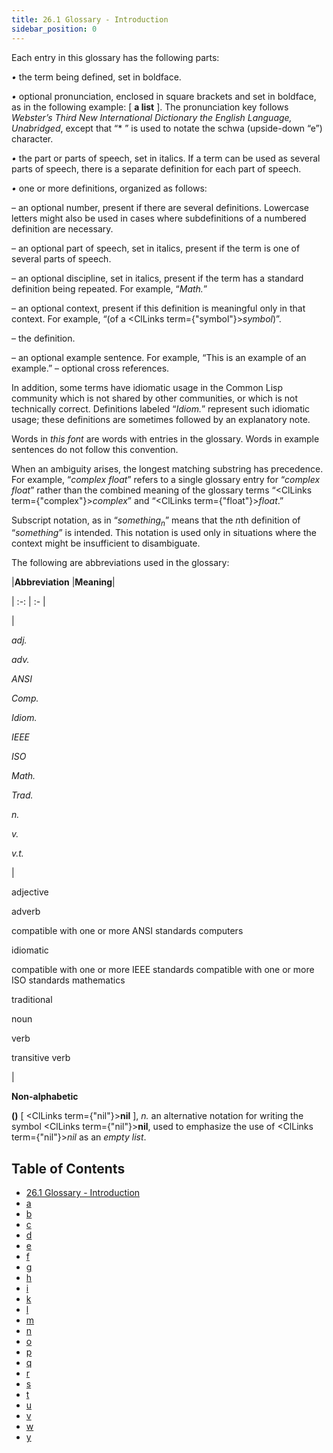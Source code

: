```yaml
---
title: 26.1 Glossary - Introduction
sidebar_position: 0
---
```


 



Each entry in this glossary has the following parts: 



*•* the term being defined, set in boldface. 



*•* optional pronunciation, enclosed in square brackets and set in boldface, as in the following example: [ **a list** ]. The pronunciation key follows *Webster’s Third New International Dictionary the English Language, Unabridged*, except that “* ” is used to notate the schwa (upside-down “e”) character. 



*•* the part or parts of speech, set in italics. If a term can be used as several parts of speech, there is a separate definition for each part of speech. 



*•* one or more definitions, organized as follows: 



– an optional number, present if there are several definitions. Lowercase letters might also be used in cases where subdefinitions of a numbered definition are necessary. 



– an optional part of speech, set in italics, present if the term is one of several parts of speech. 



– an optional discipline, set in italics, present if the term has a standard definition being repeated. For example, “*Math.*” 



– an optional context, present if this definition is meaningful only in that context. For example, “(of a <ClLinks  term={"symbol"}><i>symbol</i></ClLinks>)”. 



– the definition. 



– an optional example sentence. For example, “This is an example of an example.” – optional cross references. 



In addition, some terms have idiomatic usage in the Common Lisp community which is not shared by other communities, or which is not technically correct. Definitions labeled “*Idiom.*” represent such idiomatic usage; these definitions are sometimes followed by an explanatory note. 



Words in *this font* are words with entries in the glossary. Words in example sentences do not follow this convention. 



When an ambiguity arises, the longest matching substring has precedence. For example, “*complex float*” refers to a single glossary entry for “*complex float*” rather than the combined meaning of the glossary terms “<ClLinks  term={"complex"}><i>complex</i></ClLinks>” and “<ClLinks  term={"float"}><i>float</i></ClLinks>.” 







 



 



Subscript notation, as in “<i>something<sub>n</sub></i>” means that the <i>n</i>th definition of “<i>something</i>” is intended. This notation is used only in situations where the context might be insufficient to disambiguate. 



The following are abbreviations used in the glossary: 




|**Abbreviation**
 |**Meaning**|

| :-: | :- |

|<p>*adj.* </p><p>*adv.* </p><p>*ANSI* </p><p>*Comp.* </p><p>*Idiom.* </p><p>*IEEE* </p><p>*ISO* </p><p>*Math.* </p><p>*Trad.* </p><p>*n.* </p><p>*v.* </p><p>*v.t.* </p>|<p>adjective </p><p>adverb </p><p>compatible with one or more ANSI standards computers </p><p>idiomatic </p><p>compatible with one or more IEEE standards compatible with one or more ISO standards mathematics </p><p>traditional </p><p>noun </p><p>verb </p><p>transitive verb</p>|





**Non-alphabetic** 



**()** [ <ClLinks  term={"nil"}><b>nil</b></ClLinks> ], *n.* an alternative notation for writing the symbol <ClLinks  term={"nil"}><b>nil</b></ClLinks>, used to emphasize the use of <ClLinks  term={"nil"}><i>nil</i></ClLinks> as an *empty list*. 





## Table of Contents


- [26.1 Glossary - Introduction](/chap-26/intro)
- [a](/chap-26/a)
- [b](/chap-26/b)
- [c](/chap-26/c)
- [d](/chap-26/d)
- [e](/chap-26/e)
- [f](/chap-26/f)
- [g](/chap-26/g)
- [h](/chap-26/h)
- [i](/chap-26/i)
- [k](/chap-26/k)
- [l](/chap-26/l)
- [m](/chap-26/m)
- [n](/chap-26/n)
- [o](/chap-26/o)
- [p](/chap-26/p)
- [q](/chap-26/q)
- [r](/chap-26/r)
- [s](/chap-26/s)
- [t](/chap-26/t)
- [u](/chap-26/u)
- [v](/chap-26/v)
- [w](/chap-26/w)
- [y](/chap-26/y)

